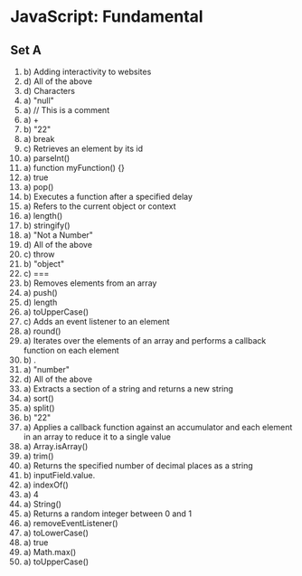 # JavaScript: Fundamental

## Set A
1. b) Adding interactivity to websites
2. d) All of the above
3. d) Characters
4. a) "null"
5. a) // This is a comment
6. a) +
7. b) "22"
8. a) break
9. c) Retrieves an element by its id
10. a) parseInt()
11. a) function myFunction() {}
12. a) true
13. a) pop()
14. b) Executes a function after a specified delay
15. a) Refers to the current object or context
16. a) length()
17. b) stringify()
18. a) "Not a Number"
19. d) All of the above
20. c) throw
21. b) "object"
22. c) ===
23. b) Removes elements from an array
24. a) push()
25. d) length
26. a) toUpperCase()
27. c) Adds an event listener to an element
28. a) round()
29. a) Iterates over the elements of an array and performs a callback function on each element
30. b) .
31. a) "number"
32. d) All of the above
33. a) Extracts a section of a string and returns a new string
34. a) sort()
35. a) split()
36. b) "22"
37. a) Applies a callback function against an accumulator and each element in an array to reduce it to a single value
38. a) Array.isArray()
39. a) trim()
40. a) Returns the specified number of decimal places as a string
41. b) inputField.value.
42. a) indexOf()
43. a) 4
44. a) String()
45. a) Returns a random integer between 0 and 1
46. a) removeEventListener()
47. a) toLowerCase()
48. a) true
49. a) Math.max()
50. a) toUpperCase()
